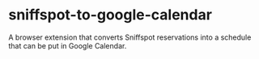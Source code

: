# sniffspot-to-google-calendar
A browser extension that converts Sniffspot reservations into a schedule that can be put in Google Calendar.
